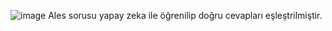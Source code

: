 ![image](https://user-images.githubusercontent.com/56012686/201221345-0a572754-bd2e-4d76-b38d-9de4ec29f402.png)
Ales sorusu yapay zeka ile öğrenilip doğru cevapları eşleştrilmiştir.

